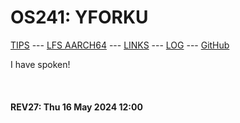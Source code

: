 ---
---

# OS241: YFORKU

[TIPS](TIPS/) --- [LFS AARCH64](LFS/) --- [LINKS](LINKS/) --- [LOG](TXT/mylog.txt) --- [GitHub](https://github.com/yforku/os241/)

I have spoken!

<br><b>
#### REV27: Thu 16 May 2024 12:00
<br>
